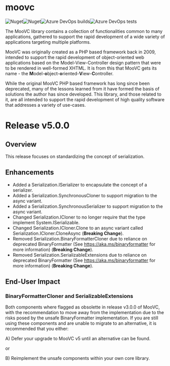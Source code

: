 # moovc

![Nuget](https://img.shields.io/nuget/v/moovc?style=plastic)![Nuget](https://img.shields.io/nuget/dt/moovc?style=plastic)![Azure DevOps builds](https://img.shields.io/azure-devops/build/vmartinspaul/MooVC/2?style=plastic)![Azure DevOps tests](https://img.shields.io/azure-devops/tests/vmartinspaul/MooVC/2?style=plastic)

The MooVC library contains a collection of functionalities common to many applications, gathered to support the rapid development of a wide variety of applications targeting multiple platforms.

MooVC was originally created as a PHP based framework back in 2009, intended to support the rapid development of object-oriented web applications based on the Model-View-Controller design pattern that were to be rendered in well-formed XHTML.  It is from this that MooVC gets its name - the **M**odel-**o**bject-**o**riented-**V**iew-**C**ontroller.

While the original MooVC PHP based framework has long since been deprecated, many of the lessons learned from it have formed the basis of solutions the author has since developed.  This library, and those related to it, are all intended to support the rapid development of high quality software that addresses a variety of use-cases.

# Release v5.0.0

## Overview

This release focuses on standardizing the concept of serialization.

## Enhancements

- Added a Serialization.ISerializer to encapsulate the concept of a serializer.
- Added a Serialization.SynchronousCloner to support migration to the async variant.
- Added a Serialization.SynchronousSerializer to support migration to the async variant.
- Changed Serialization.ICloner to no longer require that the type implement System.ISerializable.
- Changed Serialization.ICloner.Clone to an async variant called Serialization.ICloner.CloneAsync (**Breaking Change**).
- Removed Serialization.BinaryFormatterCloner due to reliance on deprecated BinaryFormatter (See https://aka.ms/binaryformatter for more information) (**Breaking Change**).
- Removed Serialization.SerializableExtensions due to reliance on deprecated BinaryFormatter (See https://aka.ms/binaryformatter for more information) (**Breaking Change**).

## End-User Impact

### BinaryFormatterCloner and SerializableExtensions

Both components where flagged as obsolette in release v3.0.0 of MooVC, with the recommendation to move away from the implementation due to the risks posed by the unsafe BinaryFormatter implementation. If you are still using these components and are unable to migrate to an alternative, it is recommended that you either:

A) Defer your upgrade to MooVC v5 until an alternative can be found.

or

B) Reimplement the unsafe components within your own core library.